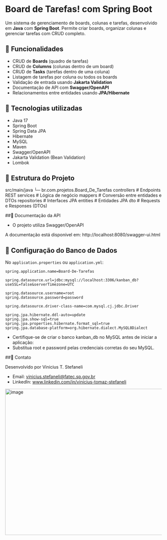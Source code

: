 # Board de Tarefas! com Spring Boot

Um sistema de gerenciamento de boards, colunas e tarefas, desenvolvido em **Java** com **Spring Boot**. Permite criar boards, organizar colunas e gerenciar tarefas com CRUD completo. 

## 🔹 Funcionalidades

- CRUD de **Boards** (quadro de tarefas)
- CRUD de **Columns** (colunas dentro de um board)
- CRUD de **Tasks** (tarefas dentro de uma coluna)
- Listagem de tarefas por coluna ou todos os boards
- Validação de entrada usando **Jakarta Validation**
- Documentação de API com **Swagger/OpenAPI**
- Relacionamentos entre entidades usando **JPA/Hibernate**

## 🔹 Tecnologias utilizadas

- Java 17
- Spring Boot
- Spring Data JPA
- Hibernate
- MySQL
- Maven
- Swagger/OpenAPI
- Jakarta Validation (Bean Validation)
- Lombok

## 🔹 Estrutura do Projeto

src/main/java
└─ br.com.projetos.Board_De_Tarefas
controllers # Endpoints REST
services # Lógica de negócio
mappers # Conversão entre entidades e DTOs
repositories # Interfaces JPA
entities # Entidades JPA
dto # Requests e Responses (DTOs)

##🔹 Documentação da API

- O projeto utiliza Swagger/OpenAPI

A documentação está disponível em:
http://localhost:8080/swagger-ui.html

## 🔹 Configuração do Banco de Dados

No `application.properties` ou `application.yml`:

```
spring.application.name=Board-De-Tarefas

spring.datasource.url=jdbc:mysql://localhost:3306/kanban_db?useSSL=false&serverTimezone=UTC

spring.datasource.username=root
spring.datasource.password=password

spring.datasource.driver-class-name=com.mysql.cj.jdbc.Driver

spring.jpa.hibernate.ddl-auto=update
spring.jpa.show-sql=true
spring.jpa.properties.hibernate.format_sql=true
spring.jpa.database-platform=org.hibernate.dialect.MySQL8Dialect
```

- Certifique-se de criar o banco kanban_db no MySQL antes de iniciar a aplicação:
- Substitua root e password pelas credenciais corretas do seu MySQL.

##🔹 Contato

Desenvolvido por Vinicius T. Stefaneli
- Email: vinicius.stefaneli@fatec.sp.gov.br
- LinkedIn: www.linkedin.com/in/vinicius-tomaz-stefaneli

<img width="897" height="471" alt="image" src="https://github.com/user-attachments/assets/875f8ad0-6781-41b1-a009-97d486b048eb" />

